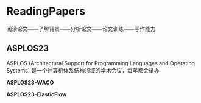 # ReadingPapers

阅读论文——了解背景——分析论文——论文训练——写作能力

## ASPLOS23

ASPLOS (Architectural Support for Programming Languages and Operating Systems) 是一个计算机体系结构领域的学术会议，每年都会举办

**ASPLOS23-WACO**

**ASPLOS23-ElasticFlow**



